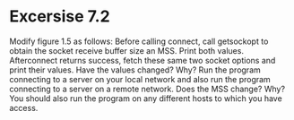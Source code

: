 # Excersise 7.2
Modify figure 1.5 as follows: 
 Before calling connect, call getsockopt to obtain the socket receive buffer size an MSS. Print both values. 
 Afterconnect returns success, fetch these same two socket options and print their values.
 Have the values changed? Why?
 Run the program connecting to a server on your local network and also run the program connecting to a server on a remote network. Does the MSS change? Why?
 You should also run the program on any different hosts to which you have access.
